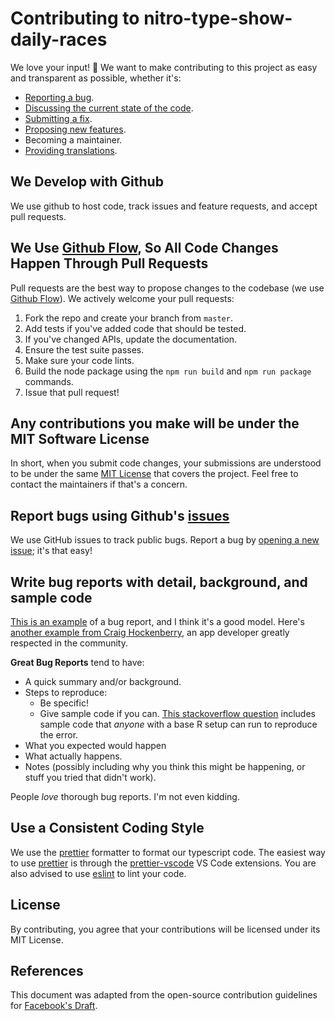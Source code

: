 # Contributing to nitro-type-show-daily-races

We love your input! 🚀 We want to make contributing to this project as easy and transparent as possible, whether it's:

- [Reporting a bug](https://github.com/rickstaa/nitro-type-show-daily-races/issues).
- [Discussing the current state of the code](https://github.com/rickstaa/nitro-type-show-daily-races/discussions).
- [Submitting a fix](https://github.com/rickstaa/nitro-type-show-daily-races/pulls).
- [Proposing new features](https://github.com/rickstaa/nitro-type-show-daily-races/issues).
- Becoming a maintainer.
- [Providing translations](https://crowdin.com/project/nitro-type-show-daily-races/).

## We Develop with Github

We use github to host code, track issues and feature requests, and accept pull requests.

## We Use [Github Flow](https://guides.github.com/introduction/flow/index.html), So All Code Changes Happen Through Pull Requests

Pull requests are the best way to propose changes to the codebase (we use [Github Flow](https://docs.github.com/en/get-started/quickstart/github-flow)). We actively welcome your pull requests:

1. Fork the repo and create your branch from `master`.
2. Add tests if you've added code that should be tested.
3. If you've changed APIs, update the documentation.
4. Ensure the test suite passes.
5. Make sure your code lints.
6. Build the node package using the `npm run build` and `npm run package` commands.
7. Issue that pull request!

## Any contributions you make will be under the MIT Software License

In short, when you submit code changes, your submissions are understood to be under the same [MIT License](http://choosealicense.com/licenses/mit/) that covers the project. Feel free to contact the maintainers if that's a concern.

## Report bugs using Github's [issues](https://github.com/rickstaa/nitro-type-show-daily-races/issues)

We use GitHub issues to track public bugs. Report a bug by [opening a new issue](https://github.com/rickstaa/nitro-type-show-daily-races/issues/new/choose); it's that easy!

## Write bug reports with detail, background, and sample code

[This is an example](http://stackoverflow.com/q/12488905/180626) of a bug report, and I think it's a good model. Here's [another example from Craig Hockenberry](http://www.openradar.me/11905408), an app developer greatly respected in the community.

**Great Bug Reports** tend to have:

- A quick summary and/or background.
- Steps to reproduce:
  - Be specific!
  - Give sample code if you can. [This stackoverflow question](http://stackoverflow.com/q/12488905/180626) includes sample code that _anyone_ with a base R setup can run to reproduce the error.
- What you expected would happen
- What actually happens.
- Notes (possibly including why you think this might be happening, or stuff you tried that didn't work).

People _love_ thorough bug reports. I'm not even kidding.

## Use a Consistent Coding Style

We use the [prettier](https://prettier.io/) formatter to format our typescript code. The easiest way to use [prettier](https://prettier.io/) is through the [prettier-vscode](https://marketplace.visualstudio.com/items?itemName=esbenp.prettier-vscode) VS Code extensions. You are also advised to use [eslint](https://eslint.org/) to lint your code.

## License

By contributing, you agree that your contributions will be licensed under its MIT License.

## References

This document was adapted from the open-source contribution guidelines for [Facebook's Draft](https://github.com/facebook/draft-js/blob/a9316a723f9e918afde44dea68b5f9f39b7d9b00/CONTRIBUTING.md).
